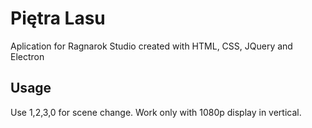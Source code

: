 # Piętra Lasu
Aplication for Ragnarok Studio created with HTML, CSS, JQuery and Electron


## Usage

Use 1,2,3,0 for scene change.
Work only with 1080p display in vertical.
